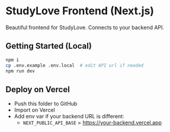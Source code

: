# StudyLove Frontend (Next.js)

Beautiful frontend for StudyLove. Connects to your backend API.

## Getting Started (Local)
```bash
npm i
cp .env.example .env.local  # edit API url if needed
npm run dev
```
## Deploy on Vercel
- Push this folder to GitHub
- Import on Vercel
- Add env var if your backend URL is different:
  - `NEXT_PUBLIC_API_BASE` = https://your-backend.vercel.app
